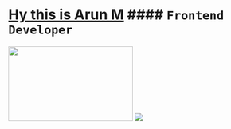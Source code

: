 # [Hy this is Arun M](https://arun496.github.io/apnafolio/) #### `Frontend Developer`
<img width="250px" height="150px" src="https://media.giphy.com/media/f3iwJFOVOwuy7K6FFw/giphy.gif" />
<img src="https://img.shields.io/badge/-Java-brightgreen" />
